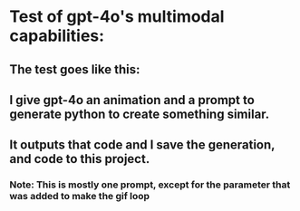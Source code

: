 # Test of gpt-4o's multimodal capabilities:

## The test goes like this:
## I give gpt-4o an animation and a prompt to generate python to create something similar.
## It outputs that code and I save the generation, and code to this project.

### Note: This is mostly one prompt, except for the parameter that was added to make the gif loop
